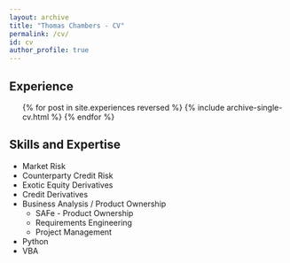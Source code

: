 ```yaml
---
layout: archive
title: "Thomas Chambers - CV"
permalink: /cv/
id: cv
author_profile: true
---
```


Experience
---
  <ul>{% for post in site.experiences reversed %}
    {% include archive-single-cv.html %}
  {% endfor %}</ul>


Skills and Expertise
--------
* Market Risk
* Counterparty Credit Risk
* Exotic Equity Derivatives
* Credit Derivatives
* Business Analysis / Product Ownership
    * SAFe - Product Ownership
    * Requirements Engineering
    * Project Management
* Python
* VBA
